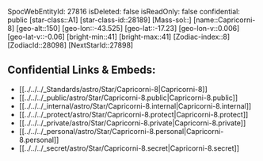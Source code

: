 ﻿---
location:
- -17.23
- 43.525
- 150
tags:
- astro/Star
type: Star
---

SpocWebEntityId: 27816
isDeleted: false
isReadOnly: false
confidential: public
[star-class::A1]
[star-class-id::28189]
[Mass-sol::]
[name::Capricorni-8]
[geo-alt::150]
[geo-lon::-43.525]
[geo-lat::-17.23]
[geo-lon-v::0.006]
[geo-lat-v::-0.06]
[bright-min::41]
[bright-max::41]
[Zodiac-index::8]
[ZodiacId::28098]
[NextStarId::27898]



## Confidential Links & Embeds: 
- [[../../../_Standards/astro/Star/Capricorni-8|Capricorni-8]] 
- [[../../../_public/astro/Star/Capricorni-8.public|Capricorni-8.public]] 
- [[../../../_internal/astro/Star/Capricorni-8.internal|Capricorni-8.internal]] 
- [[../../../_protect/astro/Star/Capricorni-8.protect|Capricorni-8.protect]] 
- [[../../../_private/astro/Star/Capricorni-8.private|Capricorni-8.private]] 
- [[../../../_personal/astro/Star/Capricorni-8.personal|Capricorni-8.personal]] 
- [[../../../_secret/astro/Star/Capricorni-8.secret|Capricorni-8.secret]]

